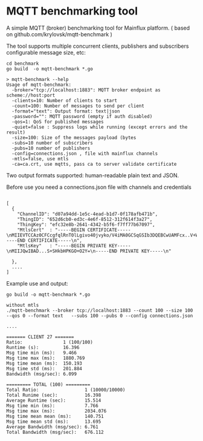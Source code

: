 # MQTT benchmarking tool

A simple MQTT (broker) benchmarking tool for Mainflux platform. ( based on github.com/krylovsk/mqtt-benchmark )


The tool supports multiple concurrent clients, publishers and subscribers configurable message size, etc:

```
cd benchmark
go build  -o mqtt-benchmark *.go

> mqtt-benchmark --help
Usage of mqtt-benchmark:
  -broker="tcp://localhost:1883": MQTT broker endpoint as scheme://host:port
  -clients=10: Number of clients to start
  -count=100: Number of messages to send per client
  -format="text": Output format: text|json
  -password="": MQTT password (empty if auth disabled)
  -qos=1: QoS for published messages
  -quiet=false : Suppress logs while running (except errors and the result)
  -size=100: Size of the messages payload (bytes
  -subs=10 number of subscribers
  -pubs=10 number of publishers
  -config=connections.json , file with mainflux channels
  -mtls=false, use mtls
  -ca=ca.crt, use mqtts, pass ca to server validate certificate
```

Two output formats supported: human-readable plain text and JSON.

Before use you need a connections.json file with channels and credentials
```

[
  {
    "ChannelID": "d07a94dd-1e5c-4ead-b1d7-0f178afb471b",
    "ThingID": "652d6cb0-ed3c-4e6f-8512-312f614f3a27",
    "ThingKey": "efc32e8b-2641-4342-b5f6-f7ff77b67097",
    "MtlsCert"  : "-----BEGIN CERTIFICATE-----\nMIIEVTCCAz0CFCcgfqlRnT0lLgivo40jvyko/V4iMA0GCSqGSIb3DQEBCwUAMFcx..V+WGI+d2GImT\nqAA44O0M0Ovc\n-----END CERTIFICATE-----\n",
    "MtlsKey"   : "-----BEGIN PRIVATE KEY-----\nMIIJQwIBAD...S+SHkbHPKGO+O2Y=\n-----END PRIVATE KEY-----\n"

  },
  ....
]
```
Example use and output:

```
go build -o mqtt-benchmark *.go

without mtls
./mqtt-benchmark --broker tcp://localhost:1883 --count 100 --size 100  --qos 0 --format text   --subs 100 --pubs 0 --config connections.json

....

======= CLIENT 27 =======
Ratio:               1 (100/100)
Runtime (s):         16.396
Msg time min (ms):   9.466
Msg time max (ms):   1880.769
Msg time mean (ms):  150.193
Msg time std (ms):   201.884
Bandwidth (msg/sec): 6.099

========= TOTAL (100) =========
Total Ratio:                 1 (10000/10000)
Total Runime (sec):          16.398
Average Runtime (sec):       15.514
Msg time min (ms):           7.766
Msg time max (ms):           2034.076
Msg time mean mean (ms):     140.751
Msg time mean std (ms):      13.695
Average Bandwidth (msg/sec): 6.761
Total Bandwidth (msg/sec):   676.112


```
